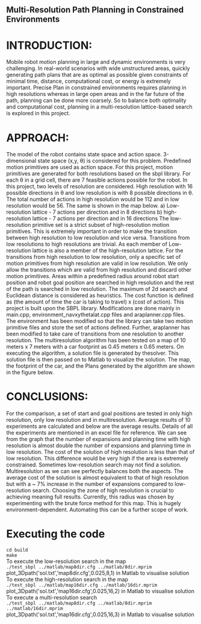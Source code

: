 ## Multi-Resolution Path Planning in Constrained Environments
# INTRODUCTION:
Mobile robot motion planning in large and dynamic environments is very challenging. In real-world
scenarios with wide unstructured areas, quickly generating path plans that are as optimal as possible
given constraints of minimal time, distance, computational cost, or energy is extremely important. Precise
Plan in constrained environments requires planning in high resolutions whereas in large open areas and
in the far future of the path, planning can be done more coarsely. So to balance both optimality and
computational cost, planning in a multi-resolution lattice-based search is explored in this project.
# APPROACH:
The model of the robot contains state space and action space. 3-dimensional state space (x,y, θ)
is considered for this problem. Predefined motion primitives are used as action space. For this project,
motion primitives are generated for both resolutions based on the sbpl library. For each θ in a grid cell,
there are 7 feasible actions possible for the robot. In this project, two levels of resolution are considered.
High resolution with 16 possible directions in θ and low resolution is with 8 possible directions in θ. The
total number of actions in high resolution would be 112 and in low resolution would be 56. The same is
shown in the map below.
a) Low-resolution lattice - 7 actions per direction
and in 8 directions
b) high-resolution lattice - 7 actions per direction
and in 16 directions
The low-resolution primitive set is a strict subset of high-resolution motion primitives. This is
extremely important in order to make the transition between high resolution to low resolution and vice
versa. Transitions from low resolutions to high resolutions are trivial. As each member of Low-resolution
lattice is also a member of the high-resolution lattice. For the transitions from high resolution to low
resolution, only a specific set of motion primitives from high resolution are valid in low resolution. We only
allow the transitions which are valid from high resolution and discard other motion primitives.
Areas within a predefined radius around robot start position and robot goal position are searched
in high resolution and the rest of the path is searched in low resolution. The maximum of 2d search and
Euclidean distance is considered as heuristics. The cost function is defined as (the amount of time the car
is taking to travel) x (cost of action). This project is built upon the SBPL library. Modifications are done
mainly in main.cpp, environment_navxythetalat.cpp files and araplanner.cpp files. The environment has
been modified so that the library can take two motion primitive files and store the set of actions defined.
Further, araplanner has been modified to take care of transitions from one resolution to another
resolution. The multiresolution algorithm has been tested on a map of 10 meters x 7 meters with a car
footprint as 0.45 meters x 0.65 meters. On executing the algorithm, a solution file is generated by thesolver. This solution file is then passed on to Matlab to visualize the solution. The map, the footprint of the
car, and the Plans generated by the algorithm are shown in the figure below.
# CONCLUSIONS:
For the comparison, a set of start and goal positions are tested in only high resolution, only low
resolution and in multiresolution. Average results of 10 experiments are calculated and below are the
average results. Details of all the experiments are mentioned in an excel file for reference. We can see
from the graph that the number of expansions and planning time with high resolution is almost double the
number of expansions and planning time in low resolution. The cost of the solution of high resolution is
less than that of low resolution. This difference would be very high if the area is extremely constrained.
Sometimes low-resolution search may not find a solution. Multiresolution as we can see perfectly
balances both the aspects. The average cost of the solution is almost equivalent to that of high resolution
but with a ~ 7% increase in the number of expansions compared to low-resolution search. Choosing the
zone of high resolution is crucial to achieving meaning full results. Currently, this radius was chosen by
experimenting with the brute force method for this map. This is hugely environment-dependent.
Automating this can be a further scope of work.
# Executing the code 
`cd build`\
`make`\
To execute the low-resolution search in the map\
`./test_sbpl ../matlab/map8dir.cfg ../matlab/8dir.mprim`\
plot_3Dpath('sol.txt','map8dir.cfg',0.025,8,1) in Matlab to visualise solution\
To execute the high-resolution search in the map\
`./test_sbpl ../matlab/map16dir.cfg ../matlab/16dir.mprim`\
plot_3Dpath('sol.txt','map16dir.cfg',0.025,16,2) in Matlab to visualise solution\
To execute a multi-resolution search\
`./test_sbpl ../matlab/map8dir.cfg ../matlab/8dir.mprim ../matlab/16dir.mprim`\
plot_3Dpath('sol.txt','map16dir.cfg',0.025,16,3) in Matlab to visualise solution
